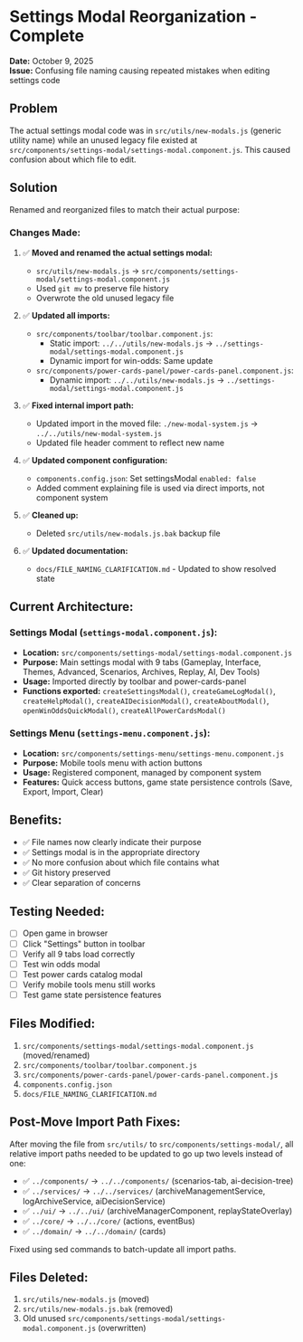# Settings Modal Reorganization - Complete

**Date:** October 9, 2025  
**Issue:** Confusing file naming causing repeated mistakes when editing settings code

## Problem

The actual settings modal code was in `src/utils/new-modals.js` (generic utility name) while an unused legacy file existed at `src/components/settings-modal/settings-modal.component.js`. This caused confusion about which file to edit.

## Solution

Renamed and reorganized files to match their actual purpose:

### Changes Made:

1. ✅ **Moved and renamed the actual settings modal:**
   - `src/utils/new-modals.js` → `src/components/settings-modal/settings-modal.component.js`
   - Used `git mv` to preserve file history
   - Overwrote the old unused legacy file

2. ✅ **Updated all imports:**
   - `src/components/toolbar/toolbar.component.js`:
     - Static import: `../../utils/new-modals.js` → `../settings-modal/settings-modal.component.js`
     - Dynamic import for win-odds: Same update
   - `src/components/power-cards-panel/power-cards-panel.component.js`:
     - Dynamic import: `../../utils/new-modals.js` → `../settings-modal/settings-modal.component.js`

3. ✅ **Fixed internal import path:**
   - Updated import in the moved file: `./new-modal-system.js` → `../../utils/new-modal-system.js`
   - Updated file header comment to reflect new name

4. ✅ **Updated component configuration:**
   - `components.config.json`: Set settingsModal `enabled: false`
   - Added comment explaining file is used via direct imports, not component system

5. ✅ **Cleaned up:**
   - Deleted `src/utils/new-modals.js.bak` backup file

6. ✅ **Updated documentation:**
   - `docs/FILE_NAMING_CLARIFICATION.md` - Updated to show resolved state

## Current Architecture:

### Settings Modal (`settings-modal.component.js`):
- **Location:** `src/components/settings-modal/settings-modal.component.js`
- **Purpose:** Main settings modal with 9 tabs (Gameplay, Interface, Themes, Advanced, Scenarios, Archives, Replay, AI, Dev Tools)
- **Usage:** Imported directly by toolbar and power-cards-panel
- **Functions exported:** `createSettingsModal()`, `createGameLogModal()`, `createHelpModal()`, `createAIDecisionModal()`, `createAboutModal()`, `openWinOddsQuickModal()`, `createAllPowerCardsModal()`

### Settings Menu (`settings-menu.component.js`):
- **Location:** `src/components/settings-menu/settings-menu.component.js`  
- **Purpose:** Mobile tools menu with action buttons
- **Usage:** Registered component, managed by component system
- **Features:** Quick access buttons, game state persistence controls (Save, Export, Import, Clear)

## Benefits:

- ✅ File names now clearly indicate their purpose
- ✅ Settings modal is in the appropriate directory
- ✅ No more confusion about which file contains what
- ✅ Git history preserved
- ✅ Clear separation of concerns

## Testing Needed:

- [ ] Open game in browser
- [ ] Click "Settings" button in toolbar
- [ ] Verify all 9 tabs load correctly
- [ ] Test win odds modal
- [ ] Test power cards catalog modal
- [ ] Verify mobile tools menu still works
- [ ] Test game state persistence features

## Files Modified:

1. `src/components/settings-modal/settings-modal.component.js` (moved/renamed)
2. `src/components/toolbar/toolbar.component.js`
3. `src/components/power-cards-panel/power-cards-panel.component.js`
4. `components.config.json`
5. `docs/FILE_NAMING_CLARIFICATION.md`

## Post-Move Import Path Fixes:

After moving the file from `src/utils/` to `src/components/settings-modal/`, all relative import paths needed to be updated to go up two levels instead of one:

- ✅ `../components/` → `../../components/` (scenarios-tab, ai-decision-tree)
- ✅ `../services/` → `../../services/` (archiveManagementService, logArchiveService, aiDecisionService)
- ✅ `../ui/` → `../../ui/` (archiveManagerComponent, replayStateOverlay)
- ✅ `../core/` → `../../core/` (actions, eventBus)
- ✅ `../domain/` → `../../domain/` (cards)

Fixed using sed commands to batch-update all import paths.

## Files Deleted:

1. `src/utils/new-modals.js` (moved)
2. `src/utils/new-modals.js.bak` (removed)
3. Old unused `src/components/settings-modal/settings-modal.component.js` (overwritten)
